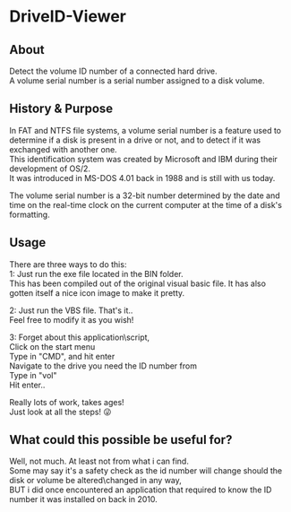# DriveID-Viewer
## About
Detect the volume ID number of a connected hard drive.  
A volume serial number is a serial number assigned to a disk volume.   

## History & Purpose
In FAT and NTFS file systems, a volume serial number is a feature used to determine if a disk is present in a drive or not, and to detect if it was exchanged with another one.  
This identification system was created by Microsoft and IBM during their development of OS/2.  
It was introduced in MS-DOS 4.01 back in 1988 and is still with us today.

The volume serial number is a 32-bit number determined by the date and time on the real-time clock on the current computer at the time of a disk's formatting.

## Usage
There are three ways to do this:  
1: Just run the exe file located in the BIN folder.  
   This has been compiled out of the original visual basic file.
   It has also gotten itself a nice icon image to make it pretty.
   
2: Just run the VBS file.
   That's it..  
   Feel free to modify it as you wish!
   
3: Forget about this application\script,  
   Click on the start menu  
   Type in "CMD", and hit enter  
   Navigate to the drive you need the ID number from  
   Type in "vol"  
   Hit enter..
   
   Really lots of work, takes ages!  
   Just look at all the steps! :stuck_out_tongue_winking_eye:
   
## What could this possible be useful for?
Well, not much. At least not from what i can find.  
Some may say it's a safety check as the id number will change should the disk or volume be altered\changed in any way,    
BUT i did once encountered an application that required to know the ID number it was installed on back in 2010.
